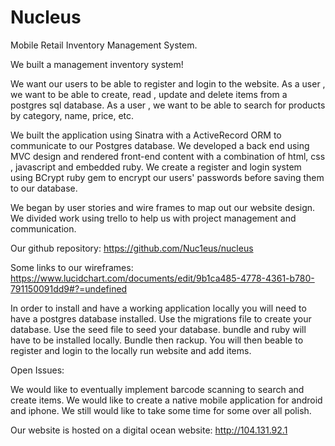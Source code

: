 # Nucleus

Mobile Retail Inventory Management System.

We built a management inventory system!

We want our users to be able to register and login to the website.
As a user , we want to be able to create, read , update and delete items from a postgres sql database.
As a user , we want to be able to search for products by category, name, price, etc.


We built the application using Sinatra with a ActiveRecord ORM to communicate to our Postgres database. We developed a back end using MVC design and rendered front-end content with a combination of html, css , javascript and embedded ruby. We create a register and login system using BCrypt ruby gem to encrypt our users'
passwords before saving them to our database.

We began by user stories and wire frames to map out our website design. We divided work using trello to help us with project management and communication.



Our github repository: https://github.com/Nuc1eus/nucleus

Some links to our wireframes: https://www.lucidchart.com/documents/edit/9b1ca485-4778-4361-b780-791150091dd9#?=undefined

In order to install and have a working application locally you will need to have  a postgres database installed. Use the migrations file to create your database. Use the seed file to seed your database. bundle and ruby will have to be installed locally. Bundle then rackup. You will then beable to register and login to the locally run website and add items.

Open Issues:

We would like to eventually implement barcode scanning to search and create items.
We would like to create a native mobile application for android and iphone.
We still would like to take some time for some over all polish.

Our website is hosted on a digital ocean website: http://104.131.92.1
